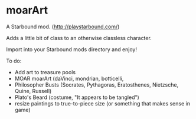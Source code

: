 # moarArt

A Starbound mod. (http://playstarbound.com/)

Adds a little bit of class to an otherwise classless character.
 
Import into your Starbound mods directory and enjoy!
 
To do:
  - Add art to treasure pools
  - MOAR moarArt (daVinci, mondrian, botticelli, 
  - Philosopher Busts (Socrates, Pythagoras, Eratosthenes, Nietzsche, Quine, Russell)
  - Plato's Beard (costume, "It appears to be tangled")
  - resize paintings to true-to-piece size (or something that makes sense in game)
